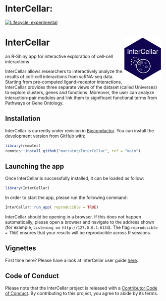 
<!-- README.md is generated from README.Rmd. Please edit that file -->

# InterCellar:

<!-- badges: start -->

[![Lifecycle:
experimental](https://img.shields.io/badge/lifecycle-experimental-orange.svg)](https://www.tidyverse.org/lifecycle/#experimental)
<!-- badges: end -->

# InterCellar <img src="inst/app/www/logo.png" align="right" alt="" width="120" />

an R-Shiny app for interactive exploration of cell-cell interactions

InterCellar allows researchers to interactively analyze the results of
cell-cell interactions from scRNA-seq data. Starting from pre-computed
ligand-receptor interactions, InterCellar provides three separate views
of the dataset (called Universes) to explore clusters, genes and
functions. Moreover, the user can analyze interaction-pair modules and
link them to significant functional terms from Pathways or Gene
Ontology.

## Installation

InterCellar is currently under revision in
[Bioconductor](https://www.bioconductor.org/). You can install the
development version from GitHub with:

``` r
library(remotes)
remotes::install_github("martaint/InterCellar", ref = "main")
```

## Launching the app

Once InterCellar is successfully installed, it can be loaded as follow:

``` r
library(InterCellar)
```

In order to start the app, please run the following command:

``` r
InterCellar::run_app( reproducible = TRUE)
```

InterCellar should be opening in a browser. If this does not happen
automatically, please open a browser and navigate to the address shown
(for example, `Listening on http://127.0.0.1:6134`). The flag
`reproducible = TRUE` ensures that your results will be reproducible
across R sessions.

## Vignettes

First time here? Please have a look at InterCellar user guide
[here](doc/user_guide.html).

## Code of Conduct

Please note that the InterCellar project is released with a [Contributor
Code of
Conduct](https://contributor-covenant.org/version/2/0/CODE_OF_CONDUCT.html).
By contributing to this project, you agree to abide by its terms.
